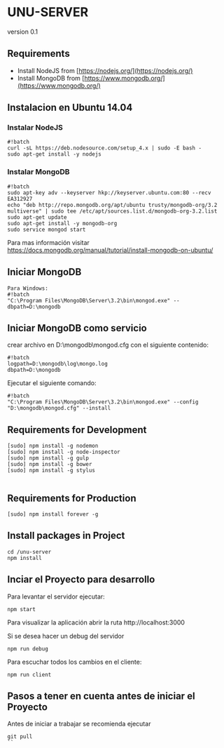 # UNU-SERVER

version 0.1

## Requirements


* Install NodeJS from [https://nodejs.org/](https://nodejs.org/)
* Install MongoDB from [https://www.mongodb.org/](https://www.mongodb.org/)

## Instalacion en Ubuntu 14.04

### Instalar NodeJS
```
#!batch
curl -sL https://deb.nodesource.com/setup_4.x | sudo -E bash -
sudo apt-get install -y nodejs
```
### Instalar MongoDB
```
#!batch
sudo apt-key adv --keyserver hkp://keyserver.ubuntu.com:80 --recv EA312927
echo "deb http://repo.mongodb.org/apt/ubuntu trusty/mongodb-org/3.2 multiverse" | sudo tee /etc/apt/sources.list.d/mongodb-org-3.2.list
sudo apt-get update
sudo apt-get install -y mongodb-org
sudo service mongod start
```
Para mas información visitar https://docs.mongodb.org/manual/tutorial/install-mongodb-on-ubuntu/
## Iniciar MongoDB

```
Para Windows:
#!batch
"C:\Program Files\MongoDB\Server\3.2\bin\mongod.exe" --dbpath=D:\mongodb
```

## Iniciar MongoDB como servicio
crear archivo en D:\mongodb\mongod.cfg con el siguiente contenido:

```
#!batch
logpath=D:\mongodb\log\mongo.log
dbpath=D:\mongodb
```
Ejecutar el siguiente comando:
```
#!batch
"C:\Program Files\MongoDB\Server\3.2\bin\mongod.exe" --config "D:\mongodb\mongod.cfg" --install
```
## Requirements for Development

```
[sudo] npm install -g nodemon
[sudo] npm install -g node-inspector
[sudo] npm install -g gulp
[sudo] npm install -g bower
[sudo] npm install -g stylus


```

## Requirements for Production

```
[sudo] npm install forever -g

```

## Install packages in Project

```
cd /unu-server
npm install
```

## Inciar el Proyecto para desarrollo
Para levantar el servidor ejecutar:
```
npm start
```
Para visualizar la aplicación abrir la ruta http://localhost:3000

Si se desea hacer un debug del servidor
```
npm run debug
```
Para escuchar todos los cambios en el cliente:
```
npm run client
```

## Pasos a tener en cuenta antes de iniciar el Proyecto
Antes de iniciar a trabajar se recomienda ejecutar
```
git pull
``
